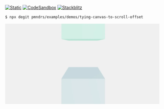 [![Static](https://img.shields.io/badge/demo-%23646CFF.svg?logo=html5&logoColor=white)](https://pmndrs.github.io/examples/tying-canvas-to-scroll-offset)
[![CodeSandbox](https://img.shields.io/badge/codesandbox-040404?logo=codesandbox&logoColor=DBDBDB)](https://codesandbox.io/s/github/pmndrs/examples/tree/main/demos/tying-canvas-to-scroll-offset)
[![Stackblitz](https://img.shields.io/badge/stackblitz-fff?logo=Stackblitz&logoColor=1389FD)](https://stackblitz.com/github/pmndrs/examples/tree/main/demos/tying-canvas-to-scroll-offset)

```sh
$ npx degit pmndrs/examples/demos/tying-canvas-to-scroll-offset
```

![](thumbnail.webp)
